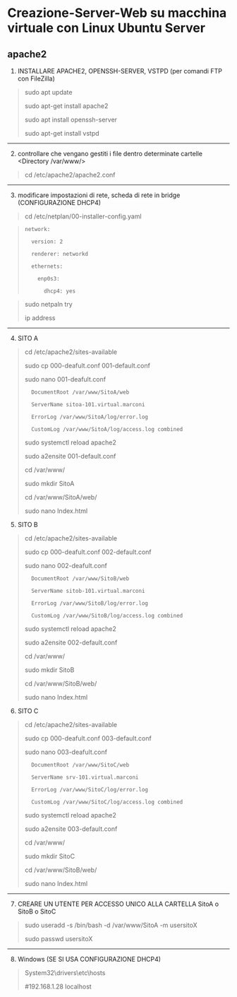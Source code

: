 # Creazione-Server-Web su macchina virtuale con Linux Ubuntu Server
## apache2

1. INSTALLARE APACHE2, OPENSSH-SERVER, VSTPD (per comandi FTP con FileZilla)
>sudo apt update
>
>sudo apt-get install apache2
>
>sudo apt install openssh-server
>
>sudo apt-get install vstpd

---------------------------------------------------------------------

2. controllare che vengano gestiti i file dentro determinate cartelle <Directory /var/www/>
>cd /etc/apache2/apache2.conf
>

---------------------------------------------------------------------

3. modificare impostazioni di rete, scheda di rete in bridge (CONFIGURAZIONE DHCP4)
>cd /etc/netplan/00-installer-config.yaml

>     network:
>
>       version: 2
>
>       renderer: networkd
>
>       ethernets:
>
>         enp0s3:
>
>           dhcp4: yes

>sudo netpaln try
>
>ip address

---------------------------------------------------------------------

4. SITO A
>cd /etc/apache2/sites-available
>
>sudo cp 000-deafult.conf 001-default.conf
>
>sudo nano 001-deafult.conf
>
>       DocumentRoot /var/www/SitoA/web
>
>       ServerName sitoa-101.virtual.marconi
>
>       ErrorLog /var/www/SitoA/log/error.log
>
>       CustomLog /var/www/SitoA/log/access.log combined
>
>sudo systemctl reload apache2
>
>sudo a2ensite 001-default.conf
>
>cd /var/www/
>
>sudo mkdir SitoA
>
>cd /var/www/SitoA/web/
>
>sudo nano Index.html
>

5. SITO B
>cd /etc/apache2/sites-available
>
>sudo cp 000-deafult.conf 002-default.conf
>
>sudo nano 002-deafult.conf
>
>       DocumentRoot /var/www/SitoB/web
>
>       ServerName sitob-101.virtual.marconi
>
>       ErrorLog /var/www/SitoB/log/error.log
>
>       CustomLog /var/www/SitoB/log/access.log combined
>
>sudo systemctl reload apache2
>
>sudo a2ensite 002-default.conf
>
>cd /var/www/
>
>sudo mkdir SitoB
>
>cd /var/www/SitoB/web/
>
>sudo nano Index.html
>

6. SITO C
>cd /etc/apache2/sites-available
>
>sudo cp 000-deafult.conf 003-default.conf
>
>sudo nano 003-deafult.conf
>
>       DocumentRoot /var/www/SitoC/web
>
>       ServerName srv-101.virtual.marconi
>
>       ErrorLog /var/www/SitoC/log/error.log
>
>       CustomLog /var/www/SitoC/log/access.log combined
>
>sudo systemctl reload apache2
>
>sudo a2ensite 003-default.conf
>
>cd /var/www/
>
>sudo mkdir SitoC
>
>cd /var/www/SitoB/web/
>
>sudo nano Index.html
>

--------------------------------------------------------------------

7. CREARE UN UTENTE PER ACCESSO UNICO ALLA CARTELLA SitoA o SitoB o SitoC
>sudo useradd -s /bin/bash -d /var/www/SitoA -m usersitoX
>
>sudo passwd usersitoX
>

--------------------------------------------------------------------

8. Windows (SE SI USA CONFIGURAZIONE DHCP4)
>System32\drivers\etc\hosts
>
>#192.168.1.28  localhost
